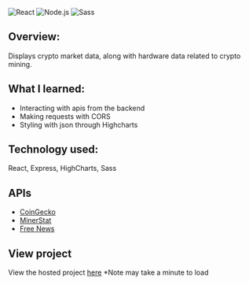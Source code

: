 ![React](https://img.shields.io/badge/React-20232A?style=for-the-badge&logo=react&logoColor=61DAFB)
![Node.js](https://img.shields.io/badge/Node.js-339933?style=for-the-badge&logo=nodedotjs&logoColor=white)
![Sass](https://img.shields.io/badge/Sass-CC6699?style=for-the-badge&logo=sass&logoColor=white)

## Overview:
Displays crypto market data, along with hardware data related to crypto mining.

## What I learned:

- Interacting with apis from the backend
- Making requests with CORS
- Styling with json through Highcharts

## Technology used:

React, Express, HighCharts, Sass

## APIs

- [CoinGecko](https://www.coingecko.com/en/api) 
- [MinerStat](https://api.minerstat.com/) 
- [Free News](https://rapidapi.com/newscatcher-api-newscatcher-api-default/api/free-news/)

## View project

View the hosted project [here](https://miningstatsjl.herokuapp.com) \*Note may take a minute to load

